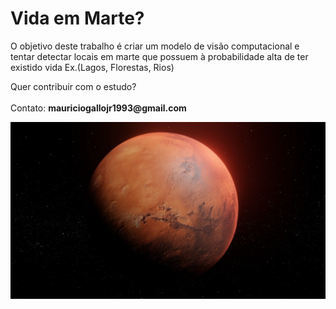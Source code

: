 # Vida em Marte?

O objetivo deste trabalho é criar um modelo de visão computacional e tentar detectar locais em marte que possuem à probabilidade alta de ter existido vida Ex.(Lagos, Florestas, Rios)

Quer contribuir com o estudo? <br></br>
Contato: __mauriciogallojr1993@gmail.com__


![Marte](images/marte/Mars.png)

